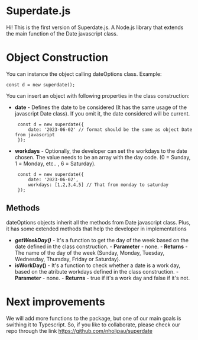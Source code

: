 # Superdate.js

Hi! This is the first version of Superdate.js. A Node.js library that extends the main function of the Date javascript class.


# Object Construction

You can instance the object calling dateOptions class.
Example:

    const d = new superdate();

You can insert an object with following properties in the class construction:

- **date** - Defines the date to be considered (It has the same usage of the javascript Date class). If you omit it, the date considered will be current.

       const d = new superdate({
	       date: '2023-06-02' // format should be the same as object Date from javascript
       });

- **workdays** - Optionally, the developer can set the workdays to the date chosen. The value needs to be an array with the day code. (0 = Sunday, 1 = Monday, etc.. , 6 = Saturday).

       const d = new superdate({
	       date: '2023-06-02',
	       workdays: [1,2,3,4,5] // That from monday to saturday
       });

## Methods

dateOptions objects inherit all the methods from Date javascript class. Plus, it has some extended methods that help the developer in implementations

- ***getWeekDay()*** - It's a function to get the day of the week based on the date defined in the class construction.
		- **Parameter** - none.
		- **Returns** - The name of the day of the week (Sunday, Monday, Tuesday, Wednesday, Thursday, Friday or Saturday).
- **isWorkDay()** - It's a function to check whether a date is a work day, based on the atribute workdays defined in the class construction.
		- **Parameter** - none.
		- **Returns** - true if it's a work day and false if it's not.

# Next improvements
We will add more functions to the package, but one of our main goals is swithing it to Typescript. So, if you like to collaborate, please check our repo through the link https://github.com/nholipau/superdate
